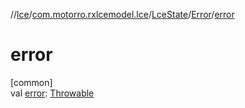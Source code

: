 //[lce](../../../../index.md)/[com.motorro.rxlcemodel.lce](../../index.md)/[LceState](../index.md)/[Error](index.md)/[error](error.md)

# error

[common]\
val [error](error.md): [Throwable](https://kotlinlang.org/api/latest/jvm/stdlib/kotlin/-throwable/index.html)
